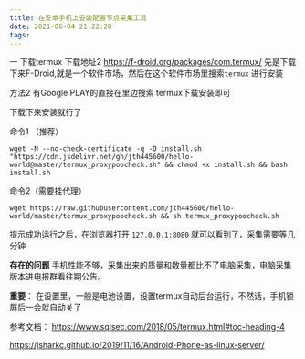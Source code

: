 ```yaml
---
title: 在安卓手机上安装配置节点采集工具
date: 2021-06-04 21:22:28
tags:
---
```

一 下载termux
下载地址2 https://f-droid.org/packages/com.termux/
先是下载下来F-Droid,就是一个软件市场，然后在这个软件市场里搜索`termux`
进行安装

方法2 有Google PLAY的直接在里边搜索 termux下载安装即可

下载下来安装就行了



命令1 （推荐）
```
wget -N --no-check-certificate -q -O install.sh "https://cdn.jsdelivr.net/gh/jth445600/hello-world@master/termux_proxypoocheck.sh" && chmod +x install.sh && bash install.sh
```
命令2（需要挂代理）
```
wget https://raw.githubusercontent.com/jth445600/hello-world/master/termux_proxypoocheck.sh && sh termux_proxypoocheck.sh
```
提示成功运行之后，在浏览器打开 `127.0.0.1:8080` 就可以看到了，采集需要等几分钟

**存在的问题**
手机性能不够，采集出来的质量和数量都比不了电脑采集，电脑采集版本进电报群看往期公告。

**重要**： 在设置里，一般是电池设置，设置termux自动后台运行，不然话，手机锁屏后一会就自动关了

参考文档：
https://www.sqlsec.com/2018/05/termux.html#toc-heading-4

https://jsharkc.github.io/2019/11/16/Android-Phone-as-linux-server/